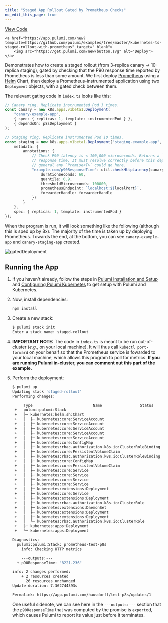 ```yaml
---
title: "Staged App Rollout Gated by Prometheus Checks"
no_edit_this_page: true
---
```


<!-- WARNING: this page was generated by a tool. Do not edit it by hand. -->
<!-- To change it, please see https://github.com/pulumi/docs/tree/master/tools/mktutorial. -->

<p class="mb-4 flex">
    <a class="flex flex-wrap items-center rounded text-xs text-white bg-blue-600 border-2 border-blue-600 px-2 mr-2 whitespace-no-wrap hover:text-white" style="height: 32px" href="https://github.com/pulumi/examples/tree/master/kubernetes-ts-staged-rollout-with-prometheus" target="_blank">
        <span><i class="fab fa-github pr-2"></i> View Code</span>
    </a>

    <a href="https://app.pulumi.com/new?template=https://github.com/pulumi/examples/tree/master/kubernetes-ts-staged-rollout-with-prometheus" target="_blank">
        <img src="https://get.pulumi.com/new/button.svg" alt="Deploy">
    </a>
</p>


Demonstrates how to create a staged rollout (from 3-replica canary -> 10-replica staging), gated by
checking that the P90 response time reported by Prometheus is less than some amount. We first deploy
[Prometheus][p8s] using a [Helm][helm] Chart, then deploy a Prometheus-instrumented application
using two `Deployment` objects, with a gated check between them.

The relevant gating code in `index.ts` looks like this:

```typescript
// Canary ring. Replicate instrumented Pod 3 times.
const canary = new k8s.apps.v1beta1.Deployment(
    "canary-example-app",
    { spec: { replicas: 1, template: instrumentedPod } },
    { dependsOn: p8sDeployment }
);

// Staging ring. Replicate instrumented Pod 10 times.
const staging = new k8s.apps.v1beta1.Deployment("staging-example-app", {
    metadata: {
        annotations: {
            // Check P90 latency is < 100,000 microseconds. Returns a `Promise<string>` with the P90
            // response time. It must resolve correctly before this deployment rolls out. In
            // general any `Promise<T>` could go here.
            "example.com/p90ResponseTime": util.checkHttpLatency(canary, containerName, {
                durationSeconds: 60,
                quantile: 0.9,
                thresholdMicroseconds: 100000,
                prometheusEndpoint: `localhost:${localPort}`,
                forwarderHandle: forwarderHandle
            })
        }
    },
    spec: { replicas: 1, template: instrumentedPod }
});
```

When the program is run, it will look something like the following (although this is sped up by 8x).
The majority of the time is taken up by deploying Prometheus. Towards the end, at the bottom, you
can see `canary-example-app` and `canary-staging-app` created.

![gatedDeployment](https://raw.githubusercontent.com/pulumi/examples/master/kubernetes-ts-staged-rollout-with-prometheus/images/gatedDeployment.gif "Deployment gated by Prometheus check")

## Running the App

1. If you haven't already, follow the steps in [Pulumi Installation and Setup][install] and
   [Configuring Pulumi Kubernetes][configuration] to get setup with Pulumi and Kubernetes.

1. Now, install dependencies:

   ```sh
   npm install
   ```

1. Create a new stack:

   ```sh
   $ pulumi stack init
   Enter a stack name: staged-rollout
   ```

1. **IMPORTANT NOTE:** The code in `index.ts` is meant to be run out-of-cluster (_e.g._, on your
   local machine). It will thus call `kubectl port-forward` on your behalf so that the Prometheus
   service is fowarded to your local machine, which allows this program to poll for metrics. **If
   you are running Pulumi in-cluster, you can comment out this part of the example.**

1. Perform the deployment:

   ```sh
   $ pulumi up
   Updating stack 'staged-rollout'
   Performing changes:

        Type                           Name                 Status      Info
    +   pulumi:pulumi:Stack                                            prometheus-staged-rollout
    +   ├─ kubernetes:helm.sh:Chart                                    p8s                                created
    +   │  ├─ kubernetes:core:ServiceAccount                           p8s-prometheus-alertmanager        created
    +   │  ├─ kubernetes:core:ServiceAccount                           p8s-prometheus-pushgateway         created
    +   │  ├─ kubernetes:core:ServiceAccount                           p8s-prometheus-kube-state-metrics  created
    +   │  ├─ kubernetes:core:ServiceAccount                           p8s-prometheus-server              created
    +   │  ├─ kubernetes:core:ServiceAccount                           p8s-prometheus-node-exporter       created
    +   │  ├─ kubernetes:core:ConfigMap                                p8s-prometheus-alertmanager        created
    +   │  ├─ kubernetes:rbac.authorization.k8s.io:ClusterRoleBinding  p8s-prometheus-server              created
    +   │  ├─ kubernetes:core:PersistentVolumeClaim                    p8s-prometheus-server              created
    +   │  ├─ kubernetes:rbac.authorization.k8s.io:ClusterRoleBinding  p8s-prometheus-kube-state-metrics  created
    +   │  ├─ kubernetes:core:ConfigMap                                p8s-prometheus-server              created
    +   │  ├─ kubernetes:core:PersistentVolumeClaim                    p8s-prometheus-alertmanager        created
    +   │  ├─ kubernetes:core:Service                                  p8s-prometheus-alertmanager        created
    +   │  ├─ kubernetes:core:Service                                  p8s-prometheus-kube-state-metrics  created
    +   │  ├─ kubernetes:core:Service                                  p8s-prometheus-pushgateway         created
    +   │  ├─ kubernetes:core:Service                                  p8s-prometheus-node-exporter       created
    +   │  ├─ kubernetes:extensions:Deployment                         p8s-prometheus-kube-state-metrics  created
    +   │  ├─ kubernetes:core:Service                                  p8s-prometheus-server              created
    +   │  ├─ kubernetes:extensions:Deployment                         p8s-prometheus-pushgateway         created
    +   │  ├─ kubernetes:rbac.authorization.k8s.io:ClusterRole         p8s-prometheus-kube-state-metrics  created
    +   │  ├─ kubernetes:extensions:DaemonSet                          p8s-prometheus-node-exporter       created
    +   │  ├─ kubernetes:extensions:Deployment                         p8s-prometheus-alertmanager        created
    +   │  ├─ kubernetes:extensions:Deployment                         p8s-prometheus-server              created
    +   │  └─ kubernetes:rbac.authorization.k8s.io:ClusterRole         p8s-prometheus-server              created
    +   ├─ kubernetes:apps:Deployment                                  canary-example-app                 created
    +   └─ kubernetes:apps:Deployment                                  staging-example-app                created

   Diagnostics:
     pulumi:pulumi:Stack: prometheus-test-p8s
       info: Checking HTTP metrics

       ---outputs:---
     + p90ResponseTime: "8221.236"

   info: 2 changes performed:
       + 2 resources created
         26 resources unchanged
   Update duration: 7.362744393s

   Permalink: https://app.pulumi.com/hausdorff/test-p8s/updates/1
   ```

   One useful sidenote, we can see here in the `---outputs:---` section that the `p90ResponseTime`
   that was computed by the promise is `export`ed, which causes Pulumi to report its value just
   before it terminates.

[install]: https://www.pulumi.com/docs/get-started/install/
[configuration]: https://www.pulumi.com/docs/intro/cloud-providers/kubernetes/setup/
[p8s]: https://prometheus.io/
[helm]: https://www.helm.sh/

